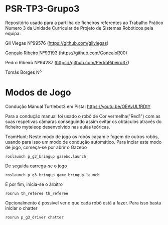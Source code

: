 # PSR-TP3-Grupo3

Repositório usado para a partilha de ficheiros referentes ao Trabalho Prático Numero 3 da Unidade Curricular de Projeto de Sistemas Robóticos pela equipa:

Gil Viegas Nº99576 (https://github.com/gilviegas)

Gonçalo Ribeiro Nº93193 (https://github.com/GoncaloR00)

Pedro Ribeiro Nº94287 (https://github.com/PedroRibeiro37)

Tomás Borges Nº


# Modos de Jogo
Condução Manual Turtlebot3 em Pista: https://youtu.be/OEAvULfRDtY

Para a condução manual foi usado o robô de Cor vermelha("Red1") com as suas respetivas câmaras conseguindo assim evitar os obtáculos através do ficheiro myteleop desenvolvido nas aulas teóricas.


TeamHunt: Neste modo de jogo os robôs caçam e fogem de outros robôs, usando para isso um modo de condução automático.
Para inciar este modo de jogo, começa-se por abrir o Gazebo

    roslaunch p_g3_bringup gazebo.launch
De seguida carrega-se o jogo

    roslaunch p_g3_bringup game_bringup.launch

E por fim, inicia-se o árbitro

    rosrun th_referee th_referee

Opcionalmento é possivel ver o que cada robô está a fazer. Para isso basta iniciar o chatter

    rosrun p_g3_driver chatter
